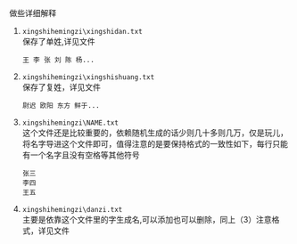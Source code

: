 
做些详细解释
1. `xingshihemingzi\xingshidan.txt `  
    保存了单姓,详见文件
    ```
    王 李 张 刘 陈 杨...
    ```
2. `xingshihemingzi\xingshishuang.txt`  
   保存了复姓，详见文件
   ```
   尉迟 欧阳 东方 鲜于...
   ```
3. `xingshihemingzi\NAME.txt`  
   这个文件还是比较重要的，依赖随机生成的话少则几十多则几万，仅是玩儿，将名字导进这个文件即可，值得注意的是要保持格式的一致性如下，每行只能有一个名字且没有空格等其他符号
    ```
    张三
    李四
    王五
    ```
4. `xingshihemingzi\danzi.txt`  
   主要是依靠这个文件里的字生成名,可以添加也可以删除，同上（3）注意格式，详见文件